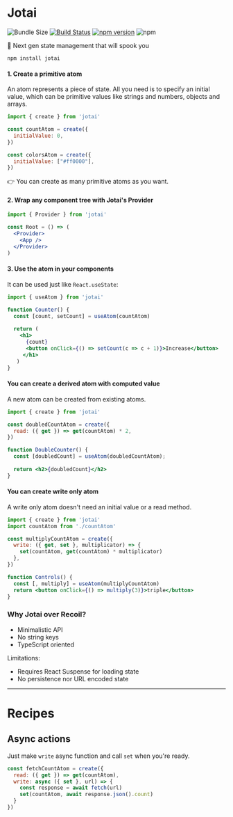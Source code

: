 <p align="center">
  <!--<img width="500" src="ghost.png" />-->
  <h1>Jotai</h1>
</p>

![Bundle Size](https://badgen.net/bundlephobia/minzip/jotai) [![Build Status](https://travis-ci.org/react-spring/jotai.svg?branch=master)](https://travis-ci.org/react-spring/jotai) [![npm version](https://badge.fury.io/js/jotai.svg)](https://badge.fury.io/js/jotai) ![npm](https://img.shields.io/npm/dt/jotai.svg)

👻 Next gen state management that will spook you 

    npm install jotai

#### 1. Create a primitive atom

An atom represents a piece of state. All you need is to specify an initial value, which can be primitive values like strings and numbers, objects and arrays.

```jsx
import { create } from 'jotai'

const countAtom = create({
  initialValue: 0,
})

const colorsAtom = create({
  initialValue: ["#ff0000"],
})
```

👉 You can create as many primitive atoms as you want.

#### 2. Wrap any component tree with Jotai's Provider 

```jsx
import { Provider } from 'jotai'

const Root = () => (
  <Provider>
    <App />
  </Provider>
)
```

#### 3. Use the atom in your components

It can be used just like `React.useState`:

```jsx
import { useAtom } from 'jotai'

function Counter() {
  const [count, setCount] = useAtom(countAtom)
 
  return (
    <h1>
      {count} 
      <button onClick={() => setCount(c => c + 1)}>Increase</button>
     </h1>
   )
}
```

#### You can create a derived atom with computed value

A new atom can be created from existing atoms.

```jsx
import { create } from 'jotai'

const doubledCountAtom = create({
  read: ({ get }) => get(countAtom) * 2,
})

function DoubleCounter() {
  const [doubledCount] = useAtom(doubledCountAtom);
  
  return <h2>{doubledCount}</h2>
}
```

#### You can create write only atom

A write only atom doesn't need an initial value or a read method.

```jsx
import { create } from 'jotai'
import countAtom from './countAtom'

const multiplyCountAtom = create({
  write: ({ get, set }, multiplicator) => {
    set(countAtom, get(countAtom) * multiplicator)
  },
})

function Controls() {
  const [, multiply] = useAtom(multiplyCountAtom)
  return <button onClick={() => multiply(3)}>triple</button>
}
```

### Why Jotai over Recoil?

* Minimalistic API
* No string keys
* TypeScript oriented

Limitations:
* Requires React Suspense for loading state
* No persistence nor URL encoded state

---

# Recipes

## Async actions

Just make `write` async function and call `set` when you're ready.

```jsx
const fetchCountAtom = create({
  read: ({ get }) => get(countAtom),
  write: async ({ set }, url) => {
    const response = await fetch(url)
    set(countAtom, await response.json().count)
  }
})
```
